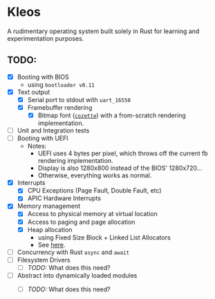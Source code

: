 # Kleos

A rudimentary operating system built solely in Rust for 
learning and experimentation purposes.

## TODO:

- [x] Booting with BIOS
  + using `bootloader v0.11`
- [x] Text output
  + [x] Serial port to stdout with `uart_16550`
  + [x] Framebuffer rendering
    * [x] Bitmap font ([`cozette`](https://github.com/slavfox/Cozette))
          with a from-scratch rendering implementation.
- [ ] Unit and Integration tests
- [ ] Booting with UEFI
  + Notes: 
    * UEFI uses 4 bytes per pixel, which throws off the current fb rendering implementation.
    * Display is also 1280x800 instead of the BIOS' 1280x720...
    * Otherwise, everything works as normal.
- [x] Interrupts
  - [x] CPU Exceptions (Page Fault, Double Fault, etc)
  - [x] APIC Hardware Interrupts
- [x] Memory management
  - [x] Access to physical memory at virtual location
  - [x] Access to paging and page allocation
  - [x] Heap allocation
    + using Fixed Size Block + Linked List Allocators
    + See [here](https://os.phil-opp.com/allocator-designs/#fixed-size-block-allocator).
- [ ] Concurrency with Rust `async` and `await`
- [ ] Filesystem Drivers
  - [ ] *TODO:* What does this need?
- [ ] Abstract into dynamically loaded modules
  - [ ] *TODO:* What does this need?

